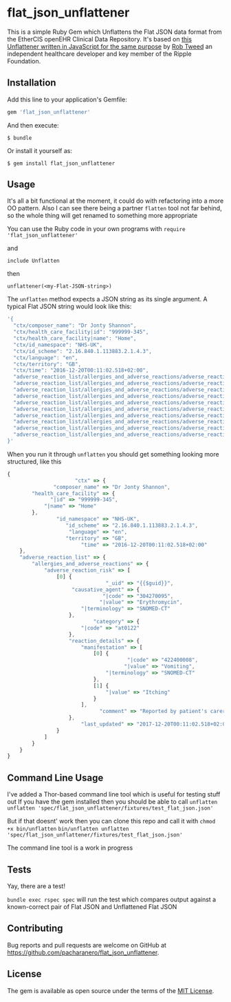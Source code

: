# flat_json_unflattener
This is a simple Ruby Gem which Unflattens the Flat JSON data format from the EtherCIS openEHR Clinical Data Repository. It's based on [this Unflattener written in JavaScript for the same purpose](https://github.com/robtweed/qewd-hit-platform/blob/master/openehr-ms/utils/unflatten.js) by [Rob Tweed](https://github.com/robtweed) an independent healthcare developer and key member of the Ripple Foundation.

## Installation
Add this line to your application's Gemfile:

```ruby
gem 'flat_json_unflattener'
```

And then execute:

    $ bundle

Or install it yourself as:

    $ gem install flat_json_unflattener

## Usage
It's all a bit functional at the moment, it could do with refactoring into a more OO pattern.
Also I can see there being a partner `flatten` tool not far behind, so the whole thing will get renamed to something more appropriate

You can use the Ruby code in your own programs with
`require 'flat_json_unflattener'`

and

`include Unflatten`

then

`unflattener(<my-Flat-JSON-string>)`

The `unflatten` method expects a JSON string as its single argument. A typical Flat JSON string would look like this:

```ruby
'{
  "ctx/composer_name": "Dr Jonty Shannon",
  "ctx/health_care_facility|id": "999999-345",
  "ctx/health_care_facility|name": "Home",
  "ctx/id_namespace": "NHS-UK",
  "ctx/id_scheme": "2.16.840.1.113883.2.1.4.3",
  "ctx/language": "en",
  "ctx/territory": "GB",
  "ctx/time": "2016-12-20T00:11:02.518+02:00",
  "adverse_reaction_list/allergies_and_adverse_reactions/adverse_reaction_risk:0/_uid": "{{$guid}}",
  "adverse_reaction_list/allergies_and_adverse_reactions/adverse_reaction_risk:0/causative_agent|code": "304270095",
  "adverse_reaction_list/allergies_and_adverse_reactions/adverse_reaction_risk:0/causative_agent|value": "Erythromycin",
  "adverse_reaction_list/allergies_and_adverse_reactions/adverse_reaction_risk:0/causative_agent|terminology": "SNOMED-CT",
  "adverse_reaction_list/allergies_and_adverse_reactions/adverse_reaction_risk:0/category|code": "at0122",
  "adverse_reaction_list/allergies_and_adverse_reactions/adverse_reaction_risk:0/reaction_details/manifestation:0|code": "422400008",
  "adverse_reaction_list/allergies_and_adverse_reactions/adverse_reaction_risk:0/reaction_details/manifestation:0|value": "Vomiting",
  "adverse_reaction_list/allergies_and_adverse_reactions/adverse_reaction_risk:0/reaction_details/manifestation:0|terminology": "SNOMED-CT",
  "adverse_reaction_list/allergies_and_adverse_reactions/adverse_reaction_risk:0/reaction_details/comment": "Reported by patient\'s carer",
  "adverse_reaction_list/allergies_and_adverse_reactions/adverse_reaction_risk:0/last_updated": "2017-12-20T00:11:02.518+02:00"
}'
```

When you run it through `unflatten` you should get something looking more structured, like this

```js
{
                      "ctx" => {
               "composer_name" => "Dr Jonty Shannon",
        "health_care_facility" => {
              "|id" => "999999-345",
            "|name" => "Home"
        },
                "id_namespace" => "NHS-UK",
                   "id_scheme" => "2.16.840.1.113883.2.1.4.3",
                    "language" => "en",
                   "territory" => "GB",
                        "time" => "2016-12-20T00:11:02.518+02:00"
    },
    "adverse_reaction_list" => {
        "allergies_and_adverse_reactions" => {
            "adverse_reaction_risk" => [
                [0] {
                                "_uid" => "{{$guid}}",
                     "causative_agent" => {
                               "|code" => "304270095",
                              "|value" => "Erythromycin",
                        "|terminology" => "SNOMED-CT"
                    },
                            "category" => {
                        "|code" => "at0122"
                    },
                    "reaction_details" => {
                        "manifestation" => [
                            [0] {
                                       "|code" => "422400008",
                                      "|value" => "Vomiting",
                                "|terminology" => "SNOMED-CT"
                            },
                            [1] {
                                "|value" => "Itching"
                            }
                        ],
                              "comment" => "Reported by patient's carer"
                    },
                        "last_updated" => "2017-12-20T00:11:02.518+02:00"
                }
            ]
        }
    }
}
```

## Command Line Usage
I've added a Thor-based command line tool which is useful for testing stuff out
If you have the gem installed then you should be able to call
`unflatten unflatten 'spec/flat_json_unflattener/fixtures/test_flat_json.json'`

But if that doesnt' work then you can clone this repo and call it with
`chmod +x bin/unflatten`
`bin/unflatten unflatten 'spec/flat_json_unflattener/fixtures/test_flat_json.json'`

The command line tool is a work in progress

## Tests
Yay, there are a test!

`bundle exec rspec spec` will run the test which compares output against a known-correct pair of Flat JSON and Unflattened Flat JSON

## Contributing
Bug reports and pull requests are welcome on GitHub at https://github.com/pacharanero/flat_json_unflattener.

## License
The gem is available as open source under the terms of the [MIT License](https://opensource.org/licenses/MIT).

